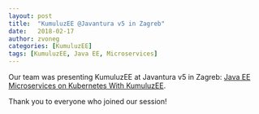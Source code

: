 ```yaml
---
layout: post
title:  "KumuluzEE @Javantura v5 in Zagreb"
date:   2018-02-17
author: zvoneg
categories: [KumuluzEE]
tags: [KumuluzEE, Java EE, Microservices]
---
```


Our team was presenting KumuluzEE at Javantura v5 in Zagreb: [Java EE Microservices on Kubernetes With KumuluzEE](https://javantura.com/sessions/#kumuluzee).

Thank you to everyone who joined our session!



